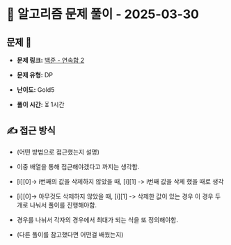 # 📝 알고리즘 문제 풀이 - 2025-03-30

## 문제 📖

- **문제 링크:** [백준 - 연속합 2](https://www.acmicpc.net/problem/13398)

- **문제 유형:** DP

- **난이도:** Gold5

- **풀이 시간:** ⏳ 1시간

## ✍ 접근 방식

- (어떤 방법으로 접근했는지 설명)

- 이중 배열을 통해 접근해야겠다고 까지는 생각함.
- [i][0]-> i번째의 값을 삭제하지 않았을 때, [i][1] -> i번째 값을 삭제 했을 때로 생각
- [i][0]-> 아무것도 삭제하지 않았을 때, [i][1] -> 삭제한 값이 있는 경우
  이 경우 두개로 나눠서 풀이를 진행해야함.
- 경우를 나눠서 각자의 경우에서 최대가 되는 식을 또 정의해야함.

- (다른 풀이를 참고했다면 어떤걸 배웠는지)

